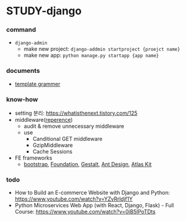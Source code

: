 # STUDY-django

### command

- `django-admin`
  - make new project: `django-addmin startproject {proejct name}`
  - make new app: `python manage.py startapp {app name}`

### documents

- [template grammer](https://docs.djangoproject.com/en/3.2/ref/templates/language/)

### know-how

- setting 분리: https://whatisthenext.tistory.com/125
- middleware([reperence](https://www.youtube.com/watch?v=JSEoK0pMVbc))
  - audit & remove unnecessary middleware
  - use
    - Canditional GET middleware
    - GzipMiddleware
    - Cache Sessions
- FE frameworks
  - [bootstrap](https://getbootstrap.com), [Foundation](https://get.foundation), [Gestalt](https://pinterest.github.io/gestalt/#/), [Ant Design](https://ant.design), [Atlas Kit](https://atlaskit.atlassian.com/)
### todo

- How to Build an E-commerce Website with Django and Python: https://www.youtube.com/watch?v=YZvRrldjf1Y
- Python Microservices Web App (with React, Django, Flask) - Full Course: https://www.youtube.com/watch?v=0iB5IPoTDts
